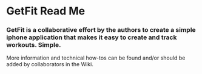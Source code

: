 # GetFit Read Me

### GetFit is a collaborative effort by the authors to create a simple iphone application that makes it easy to create and track workouts. Simple.


More information and technical how-tos can be found and/or should be added by collaborators in the Wiki.
